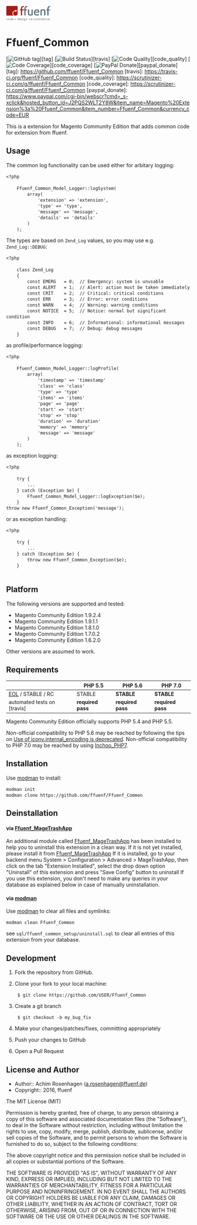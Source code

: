 <a href="http://www.ffuenf.de" title="ffuenf - code • design • e-commerce"><img src="https://github.com/ffuenf/Ffuenf_Common/blob/master/skin/adminhtml/default/default/ffuenf/ffuenf.png" alt="ffuenf - code • design • e-commerce" /></a>

Ffuenf_Common
=============
[![GitHub tag](https://img.shields.io/github/tag/ffuenf/Ffuenf_Common.svg)][tag]
[![Build Status](https://img.shields.io/travis/ffuenf/Ffuenf_Common.svg)][travis]
[![Code Quality](https://scrutinizer-ci.com/g/ffuenf/Ffuenf_Common/badges/quality-score.png)][code_quality]
[![Code Coverage](https://scrutinizer-ci.com/g/ffuenf/Ffuenf_Common/badges/coverage.png)][code_coverage]
[![PayPal Donate](https://img.shields.io/badge/paypal-donate-blue.svg)][paypal_donate]
[tag]: https://github.com/ffuenf/Ffuenf_Common
[travis]: https://travis-ci.org/ffuenf/Ffuenf_Common
[code_quality]: https://scrutinizer-ci.com/g/ffuenf/Ffuenf_Common
[code_coverage]: https://scrutinizer-ci.com/g/ffuenf/Ffuenf_Common
[paypal_donate]: https://www.paypal.com/cgi-bin/webscr?cmd=_s-xclick&hosted_button_id=J2PQS2WLT2Y8W&item_name=Magento%20Extension%3a%20Ffuenf_Common&item_number=Ffuenf_Common&currency_code=EUR

This is a extension for Magento Community Edition that adds common code for extension from ffuenf.

Usage
-----

The common log functionality can be used either for arbitary logging:

```
<?php

    Ffuenf_Common_Model_Logger::logSystem(
        array(
            'extension' => 'extension',
            'type' => 'type',
            'message' => 'message',
            'details' => 'details'
        )
    );
```

The types are based on `Zend_Log` values, so you may use e.g. `Zend_Log::DEBUG`:

```
<?php

    class Zend_Log
    {
        const EMERG   = 0;  // Emergency: system is unusable
        const ALERT   = 1;  // Alert: action must be taken immediately
        const CRIT    = 2;  // Critical: critical conditions
        const ERR     = 3;  // Error: error conditions
        const WARN    = 4;  // Warning: warning conditions
        const NOTICE  = 5;  // Notice: normal but significant condition
        const INFO    = 6;  // Informational: informational messages
        const DEBUG   = 7;  // Debug: debug messages
    }
```

as profile/performance logging:

```
<?php

    Ffuenf_Common_Model_Logger::logProfile(
        array(
            'timestamp' => 'timestamp'
            'class' => 'class'
            'type' => 'type'
            'items' => 'items'
            'page' => 'page'
            'start' => 'start'
            'stop' => 'stop'
            'duration' => 'duration'
            'memory' => 'memory'
            'message' => 'message'
        )
    );
```

as exception logging:

```
<?php

    try {
        ...
    } catch (Exception $e) {
        Ffuenf_Common_Model_Logger::logException($e);
    }
throw new Ffuenf_Common_Exception('message');
```

or as exception handling:

```
<?php

    try {
        ...
    } catch (Exception $e) {
        throw new Ffuenf_Common_Exception($e);
    }
    
```

Platform
--------

The following versions are supported and tested:

* Magento Community Edition 1.9.2.4
* Magento Community Edition 1.9.1.1
* Magento Community Edition 1.8.1.0
* Magento Community Edition 1.7.0.2
* Magento Community Edition 1.6.2.0

Other versions are assumed to work.

Requirements
------------

|                                                                     | PHP 5.5           | PHP 5.6           | PHP 7.0           |
| ------------------------------------------------------------------- | ----------------- | ----------------- | ----------------- |
| [EOL](https://secure.php.net/supported-versions.php) / STABLE / RC  | STABLE            | **STABLE**        | **STABLE**        |
| automated tests on [travis]                                         | **required pass** | **required pass** | **required pass** |

Magento Community Edition officially supports PHP 5.4 and PHP 5.5.

Non-official compatibility to PHP 5.6 may be reached by following the tips on [Use of iconv.internal_encoding is deprecated](https://magento.stackexchange.com/questions/34015/magento-1-9-php-5-6-use-of-iconv-internal-encoding-is-deprecated).
Non-official compatibility to PHP 7.0 may be reached by using [Inchoo_PHP7](https://github.com/Inchoo/Inchoo_PHP7).

Installation
------------

Use [modman](https://github.com/colinmollenhour/modman) to install:
```
modman init
modman clone https://github.com/ffuenf/Ffuenf_Common
```

Deinstallation
--------------

#### via [Ffuenf_MageTrashApp](https://github.com/ffuenf/Ffuenf_MageTrashApp)

An additional module called [Ffuenf_MageTrashApp](https://github.com/ffuenf/Ffuenf_MageTrashApp) has been installed to help you to uninstall this extension in a clean way.
If it is not yet installed, please install it from [Ffuenf_MageTrashApp](https://github.com/ffuenf/Ffuenf_MageTrashApp)
If it is installed, go to your backend menu System > Configuration > Advanced > MageTrashApp, then click on the tab "Extension Installed", select the drop down option "Uninstall" of this extension and press "Save Config" button to uninstall
If you use this extension, you don't need to make any queries in your database as explained below in case of manually uninstallation.

#### via [modman](https://github.com/colinmollenhour/modman)

Use [modman](https://github.com/colinmollenhour/modman) to clear all files and symlinks:
```
modman clean Ffuenf_Common
```
see `sql/ffuenf_common_setup/uninstall.sql` to clear all entries of this extension from your database.

Development
-----------
1. Fork the repository from GitHub.
2. Clone your fork to your local machine:

        $ git clone https://github.com/USER/Ffuenf_Common

3. Create a git branch

        $ git checkout -b my_bug_fix

4. Make your changes/patches/fixes, committing appropriately
5. Push your changes to GitHub
6. Open a Pull Request

License and Author
------------------

- Author:: Achim Rosenhagen (<a.rosenhagen@ffuenf.de>)
- Copyright:: 2016, ffuenf

The MIT License (MIT)

Permission is hereby granted, free of charge, to any person obtaining a copy
of this software and associated documentation files (the "Software"), to deal
in the Software without restriction, including without limitation the rights
to use, copy, modify, merge, publish, distribute, sublicense, and/or sell
copies of the Software, and to permit persons to whom the Software is
furnished to do so, subject to the following conditions:

The above copyright notice and this permission notice shall be included in all
copies or substantial portions of the Software.

THE SOFTWARE IS PROVIDED "AS IS", WITHOUT WARRANTY OF ANY KIND, EXPRESS OR
IMPLIED, INCLUDING BUT NOT LIMITED TO THE WARRANTIES OF MERCHANTABILITY,
FITNESS FOR A PARTICULAR PURPOSE AND NONINFRINGEMENT. IN NO EVENT SHALL THE
AUTHORS OR COPYRIGHT HOLDERS BE LIABLE FOR ANY CLAIM, DAMAGES OR OTHER
LIABILITY, WHETHER IN AN ACTION OF CONTRACT, TORT OR OTHERWISE, ARISING FROM,
OUT OF OR IN CONNECTION WITH THE SOFTWARE OR THE USE OR OTHER DEALINGS IN THE
SOFTWARE.